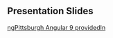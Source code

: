 
## Presentation Slides

[ngPittsburgh Angular 9 providedIn](https://docs.google.com/presentation/d/1gFJ3kIl2qFOe0sXmRukhXuoMQbgZk3uEZGdtod8ZaIM/edit#slide=id.p)